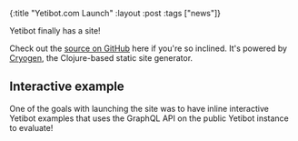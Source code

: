 {:title "Yetibot.com Launch"
 :layout :post
 :tags  ["news"]}

Yetibot finally has a site!

Check out the [source on GitHub](https://github.com/yetibot/yetibot.github.io)
here if you're so inclined. It's powered by [Cryogen](http://cryogenweb.org/),
the Clojure-based static site generator.

## Interactive example

One of the goals with launching the site was to have inline interactive Yetibot
examples that uses the GraphQL API on the public Yetibot instance to evaluate!

